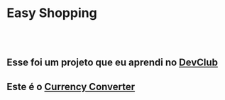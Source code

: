 <h1>Easy Shopping</h1>
<br>
<br>
<h2>Esse foi um projeto que eu aprendi no <a href="https://rodolfomori.com.br/devclub">DevClub</a></h2>

<h2>Este é o <a href="https://fcosoftware.github.io/currency-converter/">Currency Converter</a></h2>

